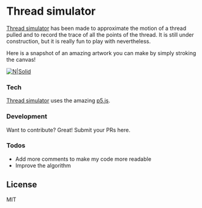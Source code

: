 # Thread simulator

[Thread simulator](https://raisinten.github.io/Thread_Simulator/) has been made to approximate the motion of a thread pulled and to record the trace of all the points of the thread. It is still under construction, but it is really fun to play with nevertheless.

Here is a snapshot of an amazing artwork you can make by simply stroking the canvas!

[![N|Solid](https://raw.githubusercontent.com/RaisinTen/Thread_Simulator/master/art.JPG)](https://nodesource.com/products/nsolid)

### Tech

[Thread simulator](https://raisinten.github.io/Thread_Simulator/) uses the amazing [p5.js](https://github.com/processing/p5.js).

### Development

Want to contribute? Great! Submit your PRs here.

### Todos

 - Add more comments to make my code more readable
 - Improve the algorithm

License
----

MIT